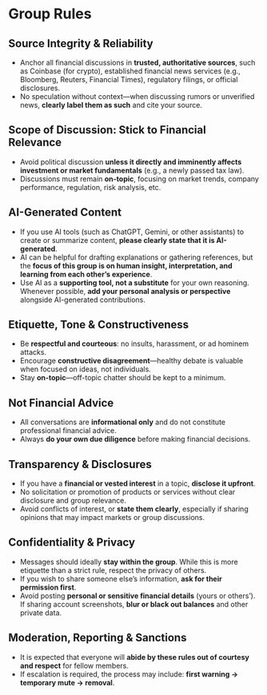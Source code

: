 # Group Rules

## Source Integrity & Reliability
- Anchor all financial discussions in **trusted, authoritative sources**, such as Coinbase (for crypto), established financial news services (e.g., Bloomberg, Reuters, Financial Times), regulatory filings, or official disclosures.  
- No speculation without context—when discussing rumors or unverified news, **clearly label them as such** and cite your source.

## Scope of Discussion: Stick to Financial Relevance
- Avoid political discussion **unless it directly and imminently affects investment or market fundamentals** (e.g., a newly passed tax law).  
- Discussions must remain **on-topic**, focusing on market trends, company performance, regulation, risk analysis, etc.

## AI-Generated Content
- If you use AI tools (such as ChatGPT, Gemini, or other assistants) to create or summarize content, **please clearly state that it is AI-generated**.  
- AI can be helpful for drafting explanations or gathering references, but the **focus of this group is on human insight, interpretation, and learning from each other’s experience**.  
- Use AI as a **supporting tool, not a substitute** for your own reasoning. Whenever possible, **add your personal analysis or perspective** alongside AI-generated contributions.

## Etiquette, Tone & Constructiveness
- Be **respectful and courteous**: no insults, harassment, or ad hominem attacks.  
- Encourage **constructive disagreement**—healthy debate is valuable when focused on ideas, not individuals.  
- Stay **on-topic**—off-topic chatter should be kept to a minimum.

## Not Financial Advice
- All conversations are **informational only** and do not constitute professional financial advice.  
- Always **do your own due diligence** before making financial decisions.

## Transparency & Disclosures
- If you have a **financial or vested interest** in a topic, **disclose it upfront**.  
- No solicitation or promotion of products or services without clear disclosure and group relevance.  
- Avoid conflicts of interest, or **state them clearly**, especially if sharing opinions that may impact markets or group discussions.

## Confidentiality & Privacy
- Messages should ideally **stay within the group**. While this is more etiquette than a strict rule, respect the privacy of others.  
- If you wish to share someone else’s information, **ask for their permission first**.  
- Avoid posting **personal or sensitive financial details** (yours or others’). If sharing account screenshots, **blur or black out balances** and other private data.

## Moderation, Reporting & Sanctions
- It is expected that everyone will **abide by these rules out of courtesy and respect** for fellow members.  
- If escalation is required, the process may include: **first warning → temporary mute → removal**.  
